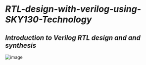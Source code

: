# **_RTL-design-with-verilog-using-SKY130-Technology_**

## **_Introduction to Verilog RTL design and and synthesis_**

![image](https://user-images.githubusercontent.com/54993262/119881189-a1ebc380-bf4a-11eb-9bdf-6cc93bbcf1bd.png)


